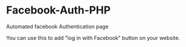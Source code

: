 # Facebook-Auth-PHP
Automated facebook Authentication page 

You can use this to add "log in with Facebook" button on your website.
